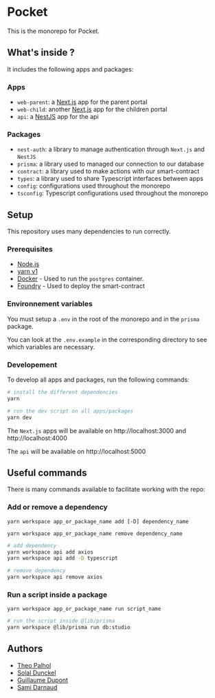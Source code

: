 # Pocket

This is the monorepo for Pocket.

## What's inside ?

It includes the following apps and packages:

### Apps

- `web-parent`: a [Next.js](https://nextjs.org) app for the parent portal
- `web-child`: another [Next.js](https://nextjs.org) app for the children portal
- `api`: a [NestJS](https://nestjs.com/) app for the api

### Packages

- `nest-auth`: a library to manage authentication through `Next.js` and `NestJS`
- `prisma`: a library used to managed our connection to our database
- `contract`: a library used to make actions with our smart-contract
- `types`: a library used to share Typescript interfaces between apps
- `config`: configurations used throughout the monorepo
- `tsconfig`: Typescript configurations used throughout the monorepo

## Setup

This repository uses many dependencies to run correctly.

### Prerequisites

- [Node.js](https://nodejs.org/en/)
- [yarn v1](https://classic.yarnpkg.com/lang/en/docs/install/#mac-stable)
- [Docker](https://www.docker.com/) - Used to run the `postgres` container.
- [Foundry](https://github.com/foundry-rs/foundry) - Used to deploy the smart-contract

### Environnement variables

You must setup a `.env` in the root of the monorepo and in the `prisma` package.

You can look at the `.env.example` in the corresponding directory to see which variables are necessary.

### Developement

To develop all apps and packages, run the following commands:

```bash
# install the different dependencies
yarn

# run the dev script on all apps/packages
yarn dev
```

The `Next.js` apps will be available on http://localhost:3000 and http://localhost:4000

The `api` will be available on http://localhost:5000

## Useful commands

There is many commands available to facilitate working with the repo:

### Add or remove a dependency

`yarn workspace app_or_package_name add [-D] dependency_name`

`yarn workspace app_or_package_name remove dependency_name`

```bash
# add dependency
yarn workspace api add axios
yarn workspace api add -D typescript

# remove dependency
yarn workspace api remove axios
```

### Run a script inside a package

`yarn workspace app_or_package_name run script_name`

```bash
# run the script inside @lib/prisma
yarn workspace @lib/prisma run db:studio
```

## Authors

- [Theo Palhol](https://github.com/tipii)
- [Solal Dunckel](https://github.com/solaldunckel)
- [Guillaume Dupont](https://github.com/GuiDupont)
- [Sami Darnaud](https://github.com/sadarnau)
